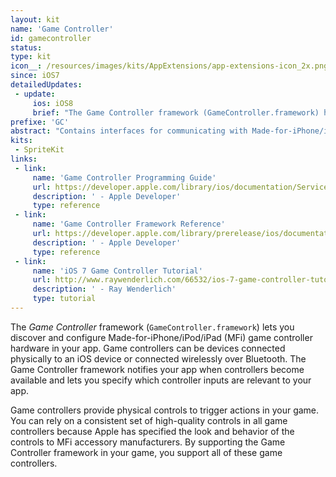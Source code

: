 ```yaml
---
layout: kit
name: 'Game Controller'
id: gamecontroller
status:
type: kit
icon__: /resources/images/kits/AppExtensions/app-extensions-icon_2x.png
since: iOS7
detailedUpdates:
 - update:
     ios: iOS8
     brief: "The Game Controller framework (GameController.framework) has the following changes: 1) If the controller is attached to a device, you can now receive device motion data directly from the Game Controller framework. 2) If you are working with button inputs and do not care about pressure sensitivity, a new handler can call your game only when the button’s pressed state changes."
prefixe: 'GC'
abstract: "Contains interfaces for communicating with Made-for-iPhone/iPod/iPad (MFi) game-related hardware."
kits:
 - SpriteKit
links:
 - link:
     name: 'Game Controller Programming Guide'
     url: https://developer.apple.com/library/ios/documentation/ServicesDiscovery/Conceptual/GameControllerPG/Introduction/Introduction.html
     description: ' - Apple Developer'
     type: reference
 - link:
     name: 'Game Controller Framework Reference'
     url: https://developer.apple.com/library/prerelease/ios/documentation/GameController/Reference/GameController_RefColl/index.html
     description: ' - Apple Developer'
     type: reference
 - link:
     name: 'iOS 7 Game Controller Tutorial'
     url: http://www.raywenderlich.com/66532/ios-7-game-controller-tutorial
     description: ' - Ray Wenderlich'
     type: tutorial
---
```


The *Game Controller* framework (`GameController.framework`) lets you discover and configure Made-for-iPhone/iPod/iPad (MFi) game controller hardware in your app. Game controllers can be devices connected physically to an iOS device or connected wirelessly over Bluetooth. The Game Controller framework notifies your app when controllers become available and lets you specify which controller inputs are relevant to your app.

Game controllers provide physical controls to trigger actions in your game. You can rely on a consistent set of high-quality controls in all game controllers because Apple has specified the look and behavior of the controls to MFi accessory manufacturers. By supporting the Game Controller framework in your game, you support all of these game controllers.

